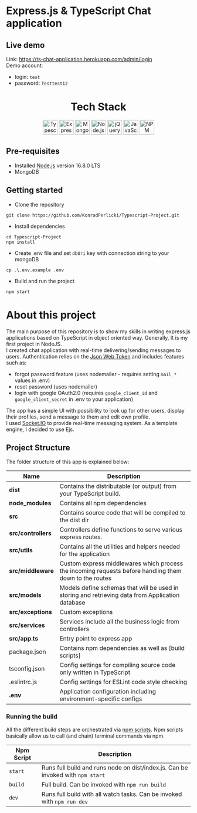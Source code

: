 # Express.js & TypeScript Chat application

## Live demo
Link: https://ts-chat-application.herokuapp.com/admin/login  
Demo account: 
- login: `test`
- password: `Testtest12`

<div align="center">
<h1>Tech Stack</h1>

<a href="https://www.typescriptlang.org/" title="Typescript"><img src="https://github.com/get-icon/geticon/raw/master/icons/typescript-icon.svg" alt="Typescript" width="40px" height="40px"></a>
<a href="https://expressjs.com/" title="Express"><img src="https://github.com/get-icon/geticon/raw/master/icons/express.svg" alt="Express" width="40px" height="40px"></a>
<a href="https://www.mongodb.org/" title="MongoDB"><img src="https://github.com/get-icon/geticon/raw/master/icons/mongodb-icon.svg" alt="MongoDB" width="40px" height="40px"></a>
<a href="https://nodejs.org/" title="Node.js"><img src="https://github.com/get-icon/geticon/raw/master/icons/nodejs-icon.svg" alt="Node.js" width="40px" height="40px"></a>
<a href="https://jquery.com/" title="jQuery"><img src="https://github.com/get-icon/geticon/raw/master/icons/jquery-icon.svg" alt="jQuery" width="40px" height="40px"></a>
<a href="https://developer.mozilla.org/en-US/docs/Web/JavaScript" title="JavaScript"><img src="https://github.com/get-icon/geticon/raw/master/icons/javascript.svg" alt="JavaScript" width="40px" height="40px"></a>
<a href="https://www.npmjs.com/" title="NPM"><img src="https://github.com/get-icon/geticon/raw/master/icons/npm.svg" alt="NPM" width="40px" height="40px"></a>
</div>

## Pre-requisites
- Installed [Node.js](https://nodejs.org/en/) version 16.8.0 LTS
- MongoDB 

## Getting started
- Clone the repository
```
git clone https://github.com/KonradPerlicki/Typescript-Project.git
```
- Install dependencies
```
cd Typescript-Project
npm install
```
- Create .env file and set `dbUri` key with connection string to your mongoDB
```
cp .\.env.example .env
```
- Build and run the project
```
npm start
```

# About this project
The main purpose of this repository is to show my skills in writing express.js applications based on TypeScript in object oriented way. Generally, It is my first project in NodeJS.  
I created chat application with real-time delivering/sending messages to users. Authentication relies on the [Json Web Token](https://jwt.io/)
and includes features such as: 
- forgot password feature (uses nodemailer - requires setting `mail_*` values in .env)
- reset password (uses nodemailer)
- login with google OAuth2.0 (requires `google_client_id` and `google_client_secret` in .env to your application)  

The app has a simple UI with possibility to look up for other users, display their profiles, send a message to them and edit own profile.  
I used [Socket.IO](https://socket.io/) to provide real-time messaging system. As a template engine, I decided to use Ejs.


## Project Structure
The folder structure of this app is explained below:

| Name | Description |
| ------------------------ | --------------------------------------------------------------------------------------------- |
| **dist**                 | Contains the distributable (or output) from your TypeScript build.  |
| **node_modules**         | Contains all  npm dependencies                                                            |
| **src**                  | Contains  source code that will be compiled to the dist dir                               |
| **src/controllers**      | Controllers define functions to serve various express routes. 
| **src/utils**              | Contains all the utilities and helpers needed for the application 
| **src/middleware**      | Custom express middlewares which process the incoming requests before handling them down to the routes                    
| **src/models**           | Models define schemas that will be used in storing and retrieving data from Application database  |
| **src/exceptions**      | Custom exceptions |
| **src/services**    | Services include all the business logic from controllers |
| **src/app.ts**         | Entry point to express app                                                               |
| package.json             | Contains npm dependencies as well as [build scripts]   
| tsconfig.json            | Config settings for compiling source code only written in TypeScript    
| .eslintrc.js              | Config settings for ESLint code style checking                                                |
| **.env**        | Application configuration including environment-specific configs 


### Running the build
All the different build steps are orchestrated via [npm scripts](https://docs.npmjs.com/misc/scripts).
Npm scripts basically allow us to call (and chain) terminal commands via npm.

| Npm Script | Description |
| ------------------------- | ------------------------------------------------------------------------------------------------- |
| `start`                   | Runs full build and runs node on dist/index.js. Can be invoked with `npm start`                  |
| `build`                   | Full build. Can be invoked with `npm run build`     |
| `dev`                   | Runs full build with all watch tasks. Can be invoked with `npm run dev`                                         |
